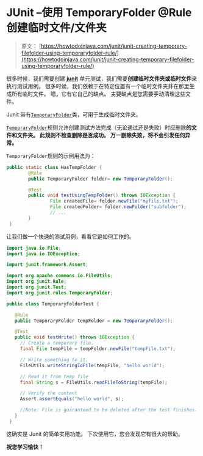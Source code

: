 # JUnit –使用 TemporaryFolder @Rule 创建临时文件/文件夹

> 原文： [https://howtodoinjava.com/junit/junit-creating-temporary-filefolder-using-temporaryfolder-rule/](https://howtodoinjava.com/junit/junit-creating-temporary-filefolder-using-temporaryfolder-rule/)

很多时候，我们需要创建 [**junit**](//howtodoinjava.com/junit/ "JUnit Tutorials") 单元测试，我们需要**创建临时文件夹或临时文件**来执行测试用例。 很多时候，我们依赖于在特定位置有一个临时文件夹并在那里生成所有临时文件。 嗯，它有它自己的缺点。 主要缺点是您需要手动清理这些文件。

Junit 带有[`TemporaryFolder`](https://junit-team.github.io/junit/javadoc/4.10/org/junit/rules/TemporaryFolder.html "TemporaryFolder")类，可用于生成临时文件夹。

[`TemporaryFolder`](http://junit.org/junit4/javadoc/4.12/org/junit/rules/TemporaryFolder.html)规则允许创建测试方法完成（无论通过还是失败）时应删除**的文件和文件夹。 此规则不检查删除是否成功。 万一删除失败，将不会引发任何异常。**

`TemporaryFolder`规则的示例用法为：

```java
public static class HasTempFolder {
        @Rule
        public TemporaryFolder folder= new TemporaryFolder();

        @Test
        public void testUsingTempFolder() throws IOException {
                File createdFile= folder.newFile("myfile.txt");
                File createdFolder= folder.newFolder("subfolder");
                // ...
        }
 }

```

让我们做一个快速的测试用例，看看它是如何工作的。

```java
import java.io.File;
import java.io.IOException;

import junit.framework.Assert;

import org.apache.commons.io.FileUtils;
import org.junit.Rule;
import org.junit.Test;
import org.junit.rules.TemporaryFolder;

public class TemporaryFolderTest {

   @Rule
   public TemporaryFolder tempFolder = new TemporaryFolder();

   @Test
   public void testWrite() throws IOException {
     // Create a temporary file.
     final File tempFile = tempFolder.newFile("tempFile.txt");

     // Write something to it.
     FileUtils.writeStringToFile(tempFile, "hello world");

     // Read it from temp file
     final String s = FileUtils.readFileToString(tempFile);

     // Verify the content
     Assert.assertEquals("hello world", s);

     //Note: File is guaranteed to be deleted after the test finishes.
   }
 }

```

这确实是 Junit 的简单实用功能。 下次使用它，您会发现它有很大的帮助。

**祝您学习愉快！**